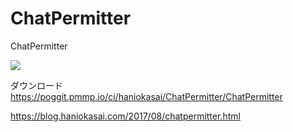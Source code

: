 # ChatPermitter
ChatPermitter

<img src=https://poggit.pmmp.io/ci.badge/haniokasai/ChatPermitter/ChatPermitter>

ダウンロード　https://poggit.pmmp.io/ci/haniokasai/ChatPermitter/ChatPermitter

https://blog.haniokasai.com/2017/08/chatpermitter.html
